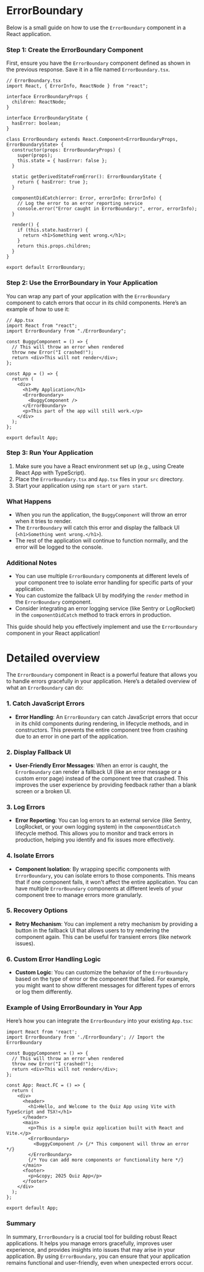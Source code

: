 # ErrorBoundary
Below is a small guide on how to use the `ErrorBoundary` component in a React application.

### Step 1: Create the ErrorBoundary Component

First, ensure you have the `ErrorBoundary` component defined as shown in the previous response. Save it in a file named `ErrorBoundary.tsx`.

```tsx
// ErrorBoundary.tsx
import React, { ErrorInfo, ReactNode } from "react";

interface ErrorBoundaryProps {
  children: ReactNode;
}

interface ErrorBoundaryState {
  hasError: boolean;
}

class ErrorBoundary extends React.Component<ErrorBoundaryProps, ErrorBoundaryState> {
  constructor(props: ErrorBoundaryProps) {
    super(props);
    this.state = { hasError: false };
  }

  static getDerivedStateFromError(): ErrorBoundaryState {
    return { hasError: true };
  }

  componentDidCatch(error: Error, errorInfo: ErrorInfo) {
    // Log the error to an error reporting service
    console.error("Error caught in ErrorBoundary:", error, errorInfo);
  }

  render() {
    if (this.state.hasError) {
      return <h1>Something went wrong.</h1>;
    }
    return this.props.children;
  }
}

export default ErrorBoundary;
```

### Step 2: Use the ErrorBoundary in Your Application

You can wrap any part of your application with the `ErrorBoundary` component to catch errors that occur in its child components. Here’s an example of how to use it:

```tsx
// App.tsx
import React from "react";
import ErrorBoundary from "./ErrorBoundary";

const BuggyComponent = () => {
  // This will throw an error when rendered
  throw new Error("I crashed!");
  return <div>This will not render</div>;
};

const App = () => {
  return (
    <div>
      <h1>My Application</h1>
      <ErrorBoundary>
        <BuggyComponent />
      </ErrorBoundary>
      <p>This part of the app will still work.</p>
    </div>
  );
};

export default App;
```

### Step 3: Run Your Application

1. Make sure you have a React environment set up (e.g., using Create React App with TypeScript).
2. Place the `ErrorBoundary.tsx` and `App.tsx` files in your `src` directory.
3. Start your application using `npm start` or `yarn start`.

### What Happens

- When you run the application, the `BuggyComponent` will throw an error when it tries to render.
- The `ErrorBoundary` will catch this error and display the fallback UI (`<h1>Something went wrong.</h1>`).
- The rest of the application will continue to function normally, and the error will be logged to the console.

### Additional Notes

- You can use multiple `ErrorBoundary` components at different levels of your component tree to isolate error handling for specific parts of your application.
- You can customize the fallback UI by modifying the `render` method in the `ErrorBoundary` component.
- Consider integrating an error logging service (like Sentry or LogRocket) in the `componentDidCatch` method to track errors in production.

This guide should help you effectively implement and use the `ErrorBoundary` component in your React application!

# Detailed overview

The `ErrorBoundary` component in React is a powerful feature that allows you to handle errors gracefully in your application. Here’s a detailed overview of what an `ErrorBoundary` can do:

### 1. Catch JavaScript Errors

- **Error Handling**: An `ErrorBoundary` can catch JavaScript errors that occur in its child components during rendering, in lifecycle methods, and in constructors. This prevents the entire component tree from crashing due to an error in one part of the application.

### 2. Display Fallback UI

- **User-Friendly Error Messages**: When an error is caught, the `ErrorBoundary` can render a fallback UI (like an error message or a custom error page) instead of the component tree that crashed. This improves the user experience by providing feedback rather than a blank screen or a broken UI.

### 3. Log Errors

- **Error Reporting**: You can log errors to an external service (like Sentry, LogRocket, or your own logging system) in the `componentDidCatch` lifecycle method. This allows you to monitor and track errors in production, helping you identify and fix issues more effectively.

### 4. Isolate Errors

- **Component Isolation**: By wrapping specific components with `ErrorBoundary`, you can isolate errors to those components. This means that if one component fails, it won't affect the entire application. You can have multiple `ErrorBoundary` components at different levels of your component tree to manage errors more granularly.

### 5. Recovery Options

- **Retry Mechanism**: You can implement a retry mechanism by providing a button in the fallback UI that allows users to try rendering the component again. This can be useful for transient errors (like network issues).

### 6. Custom Error Handling Logic

- **Custom Logic**: You can customize the behavior of the `ErrorBoundary` based on the type of error or the component that failed. For example, you might want to show different messages for different types of errors or log them differently.

### Example of Using ErrorBoundary in Your App

Here’s how you can integrate the `ErrorBoundary` into your existing `App.tsx`:

```tsx
import React from 'react';
import ErrorBoundary from './ErrorBoundary'; // Import the ErrorBoundary

const BuggyComponent = () => {
  // This will throw an error when rendered
  throw new Error("I crashed!");
  return <div>This will not render</div>;
};

const App: React.FC = () => {
  return (
    <div>
      <header>
        <h1>Hello, and Welcome to the Quiz App using Vite with TypeScript and TSX!</h1>
      </header>
      <main>
        <p>This is a simple quiz application built with React and Vite.</p>
        <ErrorBoundary>
          <BuggyComponent /> {/* This component will throw an error */}
        </ErrorBoundary>
        {/* You can add more components or functionality here */}
      </main>
      <footer>
        <p>&copy; 2025 Quiz App</p>
      </footer>
    </div>
  );
};

export default App;
```

### Summary

In summary, `ErrorBoundary` is a crucial tool for building robust React applications. It helps you manage errors gracefully, improves user experience, and provides insights into issues that may arise in your application. By using `ErrorBoundary`, you can ensure that your application remains functional and user-friendly, even when unexpected errors occur.